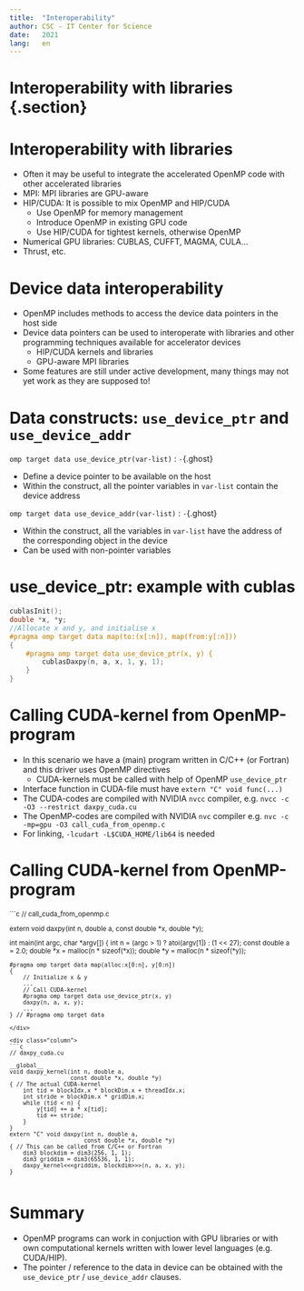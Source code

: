 ```yaml
---
title:  "Interoperability"
author: CSC - IT Center for Science
date:   2021
lang:   en
---
```


# Interoperability with libraries {.section}


# Interoperability with libraries

- Often it may be useful to integrate the accelerated OpenMP code with
  other accelerated libraries
- MPI: MPI libraries are GPU-aware
- HIP/CUDA: It is possible to mix OpenMP and HIP/CUDA
    - Use OpenMP for memory management
    - Introduce OpenMP in existing GPU code
    - Use HIP/CUDA for tightest kernels, otherwise OpenMP
- Numerical GPU libraries: CUBLAS, CUFFT, MAGMA, CULA...
- Thrust, etc.


# Device data interoperability

- OpenMP includes methods to access the device data pointers in the
  host side
- Device data pointers can be used to interoperate with libraries and
  other programming techniques available for accelerator devices
    - HIP/CUDA kernels and libraries
    - GPU-aware MPI libraries
- Some features are still under active development, many things may not
  yet work as they are supposed to!


# Data constructs: `use_device_ptr` and `use_device_addr`

`omp target data use_device_ptr(var-list)`
  : `-`{.ghost}

- Define a device pointer to be available on the host
- Within the construct, all the pointer variables in `var-list`
  contain the device address

`omp target data use_device_addr(var-list)`
  : `-`{.ghost}

- Within the construct, all the variables in `var-list`
  have the address of the corresponding object in the device
- Can be used with non-pointer variables


# use_device_ptr: example with cublas

```c
cublasInit();
double *x, *y;
//Allocate x and y, and initialise x
#pragma omp target data map(to:(x[:n]), map(from:y[:n]))
{
    #pragma omp target data use_device_ptr(x, y) {
        cublasDaxpy(n, a, x, 1, y, 1);
    } 
}


```



# Calling CUDA-kernel from OpenMP-program

- In this scenario we have a (main) program written in C/C++ (or Fortran)
  and this driver uses OpenMP directives
    - CUDA-kernels must be called with help of OpenMP `use_device_ptr`
- Interface function in CUDA-file must have `extern "C" void func(...)`
- The CUDA-codes are compiled with NVIDIA `nvcc` compiler, e.g.
  `nvcc -c -O3 --restrict daxpy_cuda.cu`
- The OpenMP-codes are compiled with NVIDIA `nvc` compiler e.g.
  `nvc -c -mp=gpu -O3 call_cuda_from_openmp.c`
- For linking, `-lcudart -L$CUDA_HOME/lib64` is needed


# Calling CUDA-kernel from OpenMP-program
<small>
<div class="column">
```c
// call_cuda_from_openmp.c

extern void daxpy(int n, double a,
                  const double *x, double *y);

int main(int argc, char *argv[])
{
    int n = (argc > 1) ? atoi(argv[1]) : (1 << 27);
    const double a = 2.0;
    double *x = malloc(n * sizeof(*x));
    double *y = malloc(n * sizeof(*y));

    #pragma omp target data map(alloc:x[0:n], y[0:n])
    {
        // Initialize x & y
        ...
        // Call CUDA-kernel
        #pragma omp target data use_device_ptr(x, y)
        daxpy(n, a, x, y);
        ...
    } // #pragma omp target data
```
</div>

<div class="column">
```c
// daxpy_cuda.cu

__global__
void daxpy_kernel(int n, double a,
                  const double *x, double *y)
{ // The actual CUDA-kernel
    int tid = blockIdx.x * blockDim.x + threadIdx.x;
    int stride = blockDim.x * gridDim.x;
    while (tid < n) {
        y[tid] += a * x[tid];
        tid += stride;
    }
}
extern "C" void daxpy(int n, double a,
                      const double *x, double *y)
{ // This can be called from C/C++ or Fortran
    dim3 blockdim = dim3(256, 1, 1);
    dim3 griddim = dim3(65536, 1, 1);
    daxpy_kernel<<<griddim, blockdim>>>(n, a, x, y);
}
```
</div>
</small>

# Summary

- OpenMP programs can work in conjuction with GPU libraries or with
  own computational kernels written with lower level languages
  (e.g. CUDA/HIP).
- The pointer / reference to the data in device can be obtained with
  the `use_device_ptr` / `use_device_addr` clauses.
